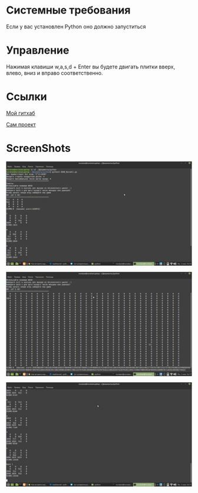 # Системные требования
Если у вас установлен Python оно должно запуститься
# Управление
Нажимая клавиши w,a,s,d + Enter вы будете двигать плитки вверх, влево, вниз и вправо соответственно.
# Ссылки
[Мой гитхаб](https://github.com/mataraimov)

[Сам проект](https://github.com/mataraimov/2048Console)

# ScreenShots

![вот так выглядит игра](https://github.com/mataraimov/2048/raw/blame/screens/1.png)

![32X32](https://github.com/mataraimov/2048/raw/blame/screens/2.png)

![Можно отмянять ходы](https://github.com/mataraimov/2048/raw/blame/screens/3.png)
